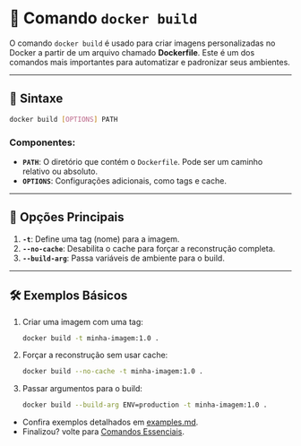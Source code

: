 
# 🐳 Comando `docker build`

O comando `docker build` é usado para criar imagens personalizadas no Docker a partir de um arquivo chamado **Dockerfile**. Este é um dos comandos mais importantes para automatizar e padronizar seus ambientes.

---

## 📌 Sintaxe
```bash
docker build [OPTIONS] PATH
```

### Componentes:
- **`PATH`**: O diretório que contém o `Dockerfile`. Pode ser um caminho relativo ou absoluto.
- **`OPTIONS`**: Configurações adicionais, como tags e cache.

---

## 🚀 Opções Principais
1. **`-t`**: Define uma tag (nome) para a imagem.
2. **`--no-cache`**: Desabilita o cache para forçar a reconstrução completa.
3. **`--build-arg`**: Passa variáveis de ambiente para o build.

---

## 🛠️ Exemplos Básicos
1. Criar uma imagem com uma tag:
   ```bash
   docker build -t minha-imagem:1.0 .
   ```

2. Forçar a reconstrução sem usar cache:
   ```bash
   docker build --no-cache -t minha-imagem:1.0 .
   ```

3. Passar argumentos para o build:
   ```bash
   docker build --build-arg ENV=production -t minha-imagem:1.0 .
   ```

- Confira exemplos detalhados em [examples.md](./examples.md).
- Finalizou? volte para [Comandos Essenciais](../essential_commands/README.md).
